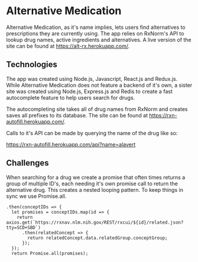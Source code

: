 # Alternative Medication

Alternative Medication, as it's name implies, lets users find alternatives to prescriptions they are currently using.  The app relies on RxNorm's API to lookup drug names, active ingredients and alternatives.  A live version of the site can be found at https://alt-rx.herokuapp.com/.

## Technologies

The app was created using Node.js, Javascript, React.js and Redux.js.  While Alternative Medication does not feature a backend of it's own, a sister site was created using Node.js, Express.js and Redis to create a fast autocomplete feature to help users search for drugs.

The autocompleting site takes all of drug names from RxNorm and creates saves all prefixes to its database. The site can be found at https://rxn-autofill.herokuapp.com/.

Calls to it's API can be made by querying the name of the drug like so:

https://rxn-autofill.herokuapp.com/api?name=alavert

## Challenges

When searching for a drug we create a promise that often times returns a group of multiple ID's, each needing it's own promise call to return the alternative drug. This creates a nested looping pattern.  To keep things in sync we use Promise.all.

```
.then(conceptIDs => {
  let promises = conceptIDs.map(id => {
    return axios.get(`https://rxnav.nlm.nih.gov/REST/rxcui/${id}/related.json?tty=SCD+SBD`)
      .then(relatedConcept => {
        return relatedConcept.data.relatedGroup.conceptGroup;
      });
  });
  return Promise.all(promises);
```

